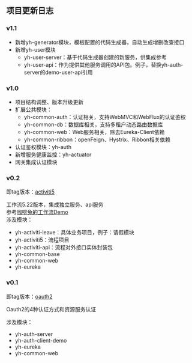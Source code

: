## 项目更新日志


### v1.1

- 新增yh-generator模块，模板配置的代码生成器，自动生成增删改查接口
- 新增yh-user模块
  - yh-user-server：基于代码生成器创建的新服务，供集成参考
  - yh-user-api：作为提供其他服务调用的API包。例子，替换yh-auth-server的demo-user-api引用



### v1.0

- 项目结构调整、版本升级更新
- 扩展公共模块：
  - yh-common-auth：认证相关，支持WebMVC和WebFlux的认证鉴权
  - yh-common-db：数据库相关，支持多租户动态路由数据库
  - yh-common-web：Web服务相关，除去Eureka-Client依赖
  - yh-common-ribbon：openFeign、Hystrix、Ribbon相关依赖
- 认证鉴权模块：yh-auth
- 新增服务健康监控：yh-actuator
- 网关集成认证模块





### v0.2

即tag版本：[activiti5](https://github.com/huhuhan/yh-cloud/releases/tag/activiti5)

工作流5.22版本，集成独立服务、api服务  
参考[咖啡兔的工作流Demo](https://github.com/henryyan/kft-activiti-demo)  
涉及模块：

- yh-activiti-leave：具体业务项目，例子：请假模块
- yh-activiti5：流程项目
- yh-activiti-api：流程对外接口实体封装包
- yh-common-base
- yh-common-web
- yh-eureka





### v0.1

即tag版本：[oauth2](https://github.com/huhuhan/yh-cloud/releases/tag/oauth2)

Oauth2的4种认证方式和资源服务认证  

涉及模块：

- yh-auth-server
- yh-auth-client-demo
- yh-eureka
- yh-common-web
